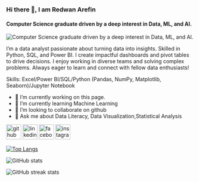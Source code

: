 ### Hi there 👋, I am Redwan Arefin 
#### Computer Science graduate driven by a deep interest in Data, ML, and AI.
![Computer Science graduate driven by a deep interest in Data, ML, and AI.](https://scontent.fdac20-1.fna.fbcdn.net/v/t39.30808-6/504005997_4115560482022695_7424067673854200209_n.webp?stp=dst-jpg_tt6&_nc_cat=104&ccb=1-7&_nc_sid=127cfc&_nc_ohc=W_hZF6w4JJcQ7kNvwEc9dEx&_nc_oc=AdlzVT4eQl5AKWNf5HvuTj3yAZ4Hn8oTJUIqPmmW4t0lBDAYuMcu92j3wZkOukxgaa8&_nc_zt=23&_nc_ht=scontent.fdac20-1.fna&_nc_gid=kfC3DfPTDA9QqSt63SnjSA&oh=00_AfPCmYj4KrDtKK_8JtH1_11q8AiSksQPaWVDm-0g0z3tlg&oe=68485B3D)

I’m a data analyst passionate about turning data into insights. Skilled in Python, SQL, and Power BI. I create impactful dashboards and pivot tables to drive decisions. I enjoy working in diverse teams and solving complex problems. Always eager to learn and connect with fellow data enthusiasts!

Skills:  Excel/Power BI/SQL/Python (Pandas, NumPy, Matplotlib, Seaborn)/Jupyter Notebook

- 🔭 I’m currently working on this page. 
- 🌱 I’m currently learning Machine Learning 
- 👯 I’m looking to collaborate on github 
- 💬 Ask me about Data Literacy, Data Visualization,Statistical Analysis 


[<img src='https://cdn.jsdelivr.net/npm/simple-icons@3.0.1/icons/github.svg' alt='github' height='40'>](https://github.com/redwan011235)  [<img src='https://cdn.jsdelivr.net/npm/simple-icons@3.0.1/icons/linkedin.svg' alt='linkedin' height='40'>](https://www.linkedin.com/in/redwanarefin/)  [<img src='https://cdn.jsdelivr.net/npm/simple-icons@3.0.1/icons/facebook.svg' alt='facebook' height='40'>](https://www.facebook.com/redwan.arefin011235)  [<img src='https://cdn.jsdelivr.net/npm/simple-icons@3.0.1/icons/instagram.svg' alt='instagram' height='40'>](https://www.instagram.com/redwan.arefin/)  

[![Top Langs](https://github-readme-stats.vercel.app/api/top-langs/?username=redwan011235)](https://github.com/anuraghazra/github-readme-stats)

![GitHub stats](https://github-readme-stats.vercel.app/api?username=redwan011235&show_icons=true&count_private=true)  

![GitHub streak stats](https://streak-stats.demolab.com/?user=redwan011235)  


